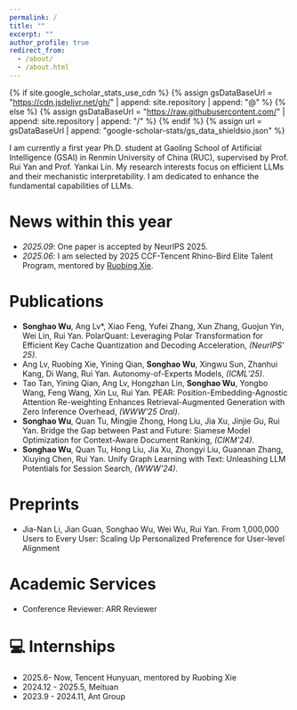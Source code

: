 ```yaml
---
permalink: /
title: ""
excerpt: ""
author_profile: true
redirect_from: 
  - /about/
  - /about.html
---
```


{% if site.google_scholar_stats_use_cdn %}
{% assign gsDataBaseUrl = "https://cdn.jsdelivr.net/gh/" | append: site.repository | append: "@" %}
{% else %}
{% assign gsDataBaseUrl = "https://raw.githubusercontent.com/" | append: site.repository | append: "/" %}
{% endif %}
{% assign url = gsDataBaseUrl | append: "google-scholar-stats/gs_data_shieldsio.json" %}

<span class='anchor' id='about-me'></span>

I am currently a first year Ph.D. student at Gaoling School of Artificial Intelligence (GSAI) in Renmin University of China (RUC), supervised by Prof. Rui Yan and Prof. Yankai Lin. 
My research interests focus on efficient LLMs and their mechanistic interpretability. I am dedicated to enhance the fundamental capabilities of LLMs.

# News within this year
- *2025.09*: One paper is accepted by NeurIPS 2025.
- *2025.06*: I am selected by 2025 CCF-Tencent Rhino-Bird Elite Talent Program, mentored by [Ruobing Xie](https://ruobingxie.github.io/).

# Publications
- **Songhao Wu**, Ang Lv*, Xiao Feng, Yufei Zhang, Xun Zhang, Guojun Yin, Wei Lin, Rui Yan. PolarQuant: Leveraging Polar Transformation for Efficient Key Cache Quantization and Decoding Acceleration, *(NeurIPS' 25).*
- Ang Lv, Ruobing Xie, Yining Qian, **Songhao Wu**, Xingwu Sun, Zhanhui Kang, Di Wang, Rui Yan. Autonomy-of-Experts Models, *(ICML’25)*.
- Tao Tan, Yining Qian, Ang Lv, Hongzhan Lin, **Songhao Wu**, Yongbo Wang, Feng Wang, Xin Lu, Rui Yan. PEAR: Position-Embedding-Agnostic Attention Re-weighting Enhances Retrieval-Augmented Generation with Zero Inference Overhead, *(WWW'25 Oral)*.
- **Songhao Wu**, Quan Tu, Mingjie Zhong, Hong Liu, Jia Xu, Jinjie Gu, Rui Yan. Bridge the Gap between Past and Future: Siamese Model Optimization for Context-Aware Document Ranking, *(CIKM'24)*.
- **Songhao Wu**, Quan Tu, Hong Liu, Jia Xu, Zhongyi Liu, Guannan Zhang, Xiuying Chen, Rui Yan. Unify Graph Learning with Text: Unleashing LLM Potentials for Session Search, *(WWW'24)*.

# Preprints
- Jia-Nan Li, Jian Guan, Songhao Wu, Wei Wu, Rui Yan. From 1,000,000 Users to Every User: Scaling Up Personalized Preference for User-level Alignment

# Academic Services
- Conference Reviewer: ARR Reviewer

# 💻 Internships
- 2025.6- Now, Tencent Hunyuan, mentored by Ruobing Xie
- 2024.12 - 2025.5, Meituan
- 2023.9 - 2024.11, Ant Group
